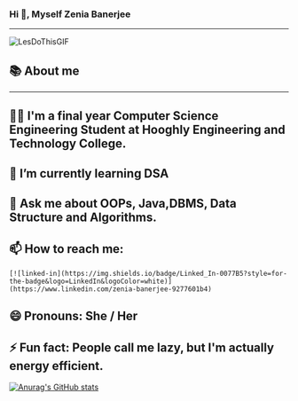 ###                                                               Hi 👋, Myself Zenia Banerjee

______________________________________________________________________________________________________________________________________________________________________


![LesDoThisGIF](https://user-images.githubusercontent.com/106901860/179251359-8619a5ed-85b9-41bd-849f-39f956767daf.gif)

## 📚 About me
_______________________________________________________________________________________________________

## 🙋‍♀️ I'm a final year Computer Science Engineering Student at Hooghly Engineering and Technology College.

## 🌱 I’m currently learning DSA 

## 💬 Ask me about OOPs, Java,DBMS, Data Structure and Algorithms.

## 📫 How to reach me:
    
    [![linked-in](https://img.shields.io/badge/Linked_In-0077B5?style=for-the-badge&logo=LinkedIn&logoColor=white)](https://www.linkedin.com/zenia-banerjee-9277601b4)
    
## 😄 Pronouns: She / Her 

## ⚡ Fun fact: People call me lazy, but I'm actually energy efficient.

[![Anurag's GitHub stats](https://github-readme-stats.vercel.app/api?username=zeniabanerjee)](https://github.com/anuraghazra/github-readme-stats)




<!--
**zeniabanerjee/zeniabanerjee** is a ✨ _special_ ✨ repository because its `README.md` (this file) appears on your GitHub profile.

Here are some ideas to get you started:

- 🔭 I’m currently working on ...
-  ...
- 👯 I’m looking to collaborate on ...
- 🤔 I’m looking for help with ...
- 💬 Ask me about ...
- 📫 How to reach me: ...
- ...
-  ...
-->

